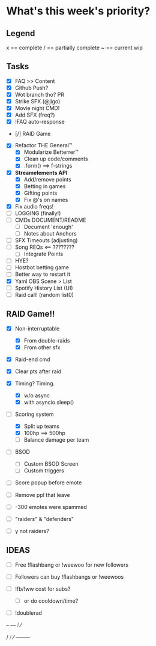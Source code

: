 # What's this week's priority?

## Legend

x == complete
/ == partially complete
~ == current wip

## Tasks

- [x] FAQ >> Content
- [x] Github Push?
- [x] Wot branch tho? PR
- [x] Strike SFX (@jigo)
- [x] Movie night CMD!
- [x] Add SFX (freq?)
- [x] !FAQ auto-response
- [/] RAID Game
- [x] Refactor THE General™
  - [x] Modularize Betterrer™
  - [x] Clean up code/comments
  - [x] .form() ==> f-strings
- [x] **Streamelements API**
  - [x] Add/remove points
  - [x] Betting in games
  - [x] Gifting points
  - [x] Fix @'s on names
- [x] Fix audio freqs!
- [ ] LOGGING (finally!)
- [ ] CMDs DOCUMENT/README
  - [ ] Document 'enough'
  - [ ] Notes about Anchors
- [ ] SFX Timeouts (adjusting)
- [ ] Song REQs <== ????????
  - [ ] Integrate Points
- [ ] HYE?
- [ ] Hostbot betting game
- [ ] Better way to restart it
- [x] Yaml OBS Scene > List
- [ ] Spotify History List (UI)
- [ ] Raid call! (random list0)

## RAID Game!!

- [x] Non-interruptable
  - [x] From double-raids
  - [x] From other sfx
- [x] Raid-end cmd
- [x] Clear pts after raid
- [x] Timing? Timing.
  - [x] w/o async
  - [x] with asyncio.sleep()
- [ ] Scoring system
  - [x] Split up teams
  - [x] 100hp ==> 500hp
  - [ ] Balance damage per team
- [ ] BSOD
  - [ ] Custom BSOD Screen
  - [ ] Custom triggers
- [ ] Score popup before emote
- [ ] Remove ppl that leave
- [ ] -300 emotes were spammed
- [ ] "raiders" & "defenders"
- [ ] y not raiders?


## IDEAS

- [ ] Free !flashbang or !weewoo for new followers
- [ ] Followers can buy !flashbangs or !weewoos
- [ ] !fb/!ww cost for subs?
  - [ ] or do cooldown/time?
- [ ] !doublerad




– —
⧸ ⁄

/ ⧸ ⁄
⸻